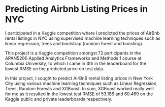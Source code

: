 # Predicting Airbnb Listing Prices in NYC

I participated in a Kaggle competition where I predicted the prices of AirBnb rental listings in NYC using supervised machine learning techniques such as linear regression, trees and bootstrap (random forest and boosting).

This project is a Kaggle competition amongst 72 participants in the APAN5200 Applied Analytics Frameworks and Methods 1 course at Columbia University, to which I came in 4th in the leaderboard for the lowest RMSE on the predicted price on test data.

In this project, I sought to predict AirBnB rental listing prices in New York City using various machine learning techniques such as Linear Regression, Trees, Random Forests and XGBoost. In sum, XGBoost worked really well for me as it resulted in the lowest test RMSE of 53.186 and 60.469 on the Kaggle public and private leaderboards respectively.
